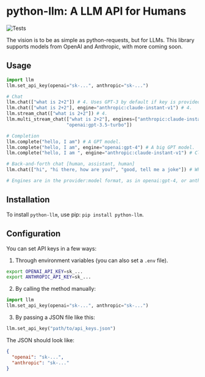 # python-llm: A LLM API for Humans

![Tests](https://github.com/danielgross/python-llm/actions/workflows/tests.yml/badge.svg)

The vision is to be as simple as python-requests, but for LLMs. This library supports models from OpenAI and Anthropic, with more coming soon.

## Usage

```python
import llm
llm.set_api_key(openai="sk-...", anthropic="sk-...")

# Chat
llm.chat(["what is 2+2"]) # 4. Uses GPT-3 by default if key is provided.
llm.chat(["what is 2+2"], engine="anthropic:claude-instant-v1") # 4.
llm.stream_chat(["what is 2+2"]) # 4. 
llm.multi_stream_chat(["what is 2+2"], engines=["anthropic:claude-instant-v1", 
                      "openai:gpt-3.5-turbo"])

# Completion
llm.complete("hello, I am") # A GPT model.
llm.complete("hello, I am", engine="openai:gpt-4") # A big GPT model.
llm.complete("hello, I am ", engine="anthropic:claude-instant-v1") # Claude.

# Back-and-forth chat [human, assistant, human]
llm.chat(["hi", "hi there, how are you?", "good, tell me a joke"]) # Why did chicken cross road?

# Engines are in the provider:model format, as in openai:gpt-4, or anthropic:claude-instant-v1.
```

## Installation

To install `python-llm`, use pip: ```pip install python-llm```.

## Configuration
You can set API keys in a few ways:
1. Through environment variables (you can also set a `.env` file).
```bash
export OPENAI_API_KEY=sk_...
export ANTHROPIC_API_KEY=sk_...
```
2. By calling the method manually:
```python
import llm
llm.set_api_key(openai="sk-...", anthropic="sk-...")
```
3. By passing a JSON file like this:
```python
llm.set_api_key("path/to/api_keys.json")
```
The JSON should look like:
```json
{
  "openai": "sk-...",
  "anthropic": "sk-..."
}
```
